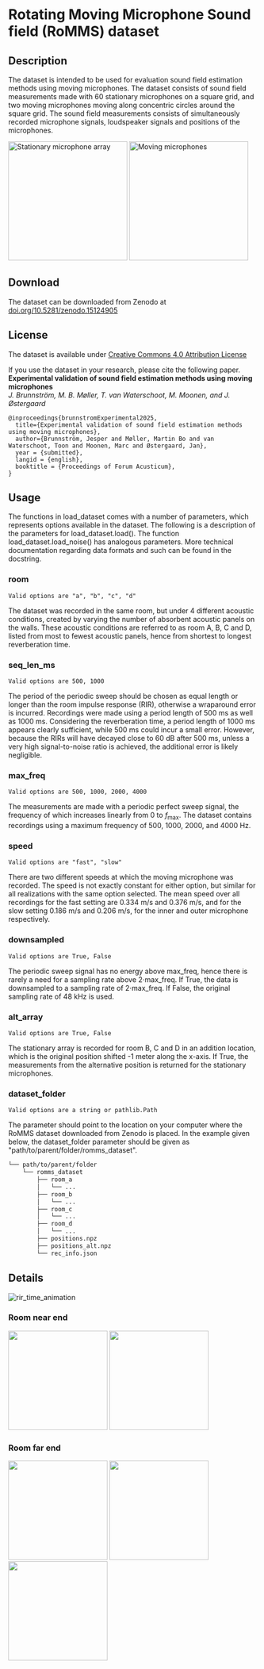 # Rotating Moving Microphone Sound field (RoMMS) dataset
## Description
The dataset is intended to be used for evaluation sound field estimation methods using moving microphones. The dataset consists of sound field measurements made with 60 stationary microphones on a square grid, and two moving microphones moving along concentric circles around the square grid. The sound field measurements consists of simultaneously recorded microphone signals, loudspeaker signals and positions of the microphones. 

<img src="https://github.com/user-attachments/assets/951e283b-c37e-47a6-97a6-560b924385e4" height="240" alt="Stationary microphone array">
<img src="https://github.com/user-attachments/assets/683acb43-60f0-4c0f-9d53-0d27c740be0b" height="240" alt="Moving microphones">


## Download
The dataset can be downloaded from Zenodo at [doi.org/10.5281/zenodo.15124905](https://doi.org/10.5281/zenodo.15124905)

## License
The dataset is available under [Creative Commons 4.0 Attribution License](LICENSE)

If you use the dataset in your research, please cite the following paper.\
**Experimental validation of sound field estimation methods using moving microphones**\
*J. Brunnström, M. B. Møller, T. van Waterschoot, M. Moonen, and J. Østergaard*
```
@inproceedings{brunnstromExperimental2025,
  title={Experimental validation of sound field estimation methods using moving microphones}, 
  author={Brunnström, Jesper and Møller, Martin Bo and van Waterschoot, Toon and Moonen, Marc and Østergaard, Jan},
  year = {submitted},
  langid = {english},
  booktitle = {Proceedings of Forum Acusticum},
}
```

## Usage
The functions in load_dataset comes with a number of parameters, which represents options available in the dataset. The following is a description of the parameters for load_dataset.load(). The function load_dataset.load_noise() has analogous parameters. More technical documentation regarding data formats and such can be found in the docstring. 

### room
`Valid options are "a", "b", "c", "d"`

The dataset was recorded in the same room, but under 4 different acoustic conditions, created by varying the number of absorbent acoustic panels on the walls. These acoustic conditions are referred to as room A, B, C and D,
listed from most to fewest acoustic panels, hence from shortest to longest reverberation time. 


### seq_len_ms
`Valid options are 500, 1000`

The period of the periodic sweep should be chosen as equal length or longer than the room impulse response (RIR), otherwise a wraparound error is incurred. Recordings were made using a period length of 500 ms as well as 1000 ms. Considering the reverberation time, a period length of 1000 ms appears clearly sufficient, while
500 ms could incur a small error. However, because the RIRs will have decayed close to 60 dB after 500 ms, unless a very high signal-to-noise ratio is achieved, the additional error is likely negligible.

### max_freq
`Valid options are 500, 1000, 2000, 4000`

The measurements are made with a periodic perfect sweep signal, the frequency of which increases linearly from 0 to $f_{\text{max}}$. The dataset contains recordings using a maximum frequency of 500, 1000, 2000, and 4000 Hz. 

### speed
`Valid options are "fast", "slow"`

There are two different speeds at which the moving microphone was recorded. The speed is not exactly constant for either option, but similar for all realizations with the same option selected. The mean speed over all recordings for the fast setting are 0.334 m/s and 0.376 m/s, and for the slow setting 0.186 m/s and 0.206 m/s, for the inner and outer microphone respectively. 

### downsampled
`Valid options are True, False`

The periodic sweep signal has no energy above max_freq, hence there is rarely a need for a sampling rate above $`2 \cdot`$max_freq. If True, the data is downsampled to a sampling rate of $`2 \cdot`$max_freq. If False, the original sampling rate of 48 kHz is used. 

### alt_array
`Valid options are True, False`

The stationary array is recorded for room B, C and D in an addition location, which is the original position shifted -1 meter along the x-axis. If True, the measurements from the alternative position is returned for the stationary microphones. 

### dataset_folder
`Valid options are a string or pathlib.Path`

The parameter should point to the location on your computer where the RoMMS dataset downloaded from Zenodo is placed. In the example given below, the dataset_folder parameter should be given as "path/to/parent/folder/romms_dataset". 
```bash
└── path/to/parent/folder
    └── romms_dataset
        ├── room_a
        │   └── ...
        ├── room_b
        │   └── ...
        ├── room_c
        │   └── ...
        ├── room_d
        │   └── ...
        ├── positions.npz
        ├── positions_alt.npz
        └── rec_info.json
```

## Details
![rir_time_animation](https://github.com/user-attachments/assets/f17b02c8-61a3-4590-9921-6b8193d13b69)


### Room near end 
<img src="https://github.com/user-attachments/assets/aafbcba0-9f9c-4cef-b80d-f2595decac35" height="200">
<img src="https://github.com/user-attachments/assets/2bb4b850-ef92-403b-9c9c-732344f2117a" height="200">

### Room far end
<img src="https://github.com/user-attachments/assets/ef842646-f9a4-4450-9c55-5b4b0522c41d" height="200">
<img src="https://github.com/user-attachments/assets/d7d4961a-3f7f-4832-8671-66aa33cf0592" height="200">
<img src="https://github.com/user-attachments/assets/3edfd384-71a2-4af6-b950-f3b078d8ec8a" height="200">






